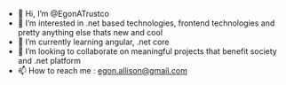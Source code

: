 - 👋 Hi, I’m @EgonATrustco
- 👀 I’m interested in .net based technologies, frontend technologies and pretty anything else thats new and cool
- 🌱 I’m currently learning angular, .net core
- 💞️ I’m looking to collaborate on meaningful projects that benefit society and .net platform
- 📫 How to reach me : egon.allison@gmail.com

<!---
EgonATrustco/EgonATrustco is a ✨ special ✨ repository because its `README.md` (this file) appears on your GitHub profile.
You can click the Preview link to take a look at your changes.
--->
